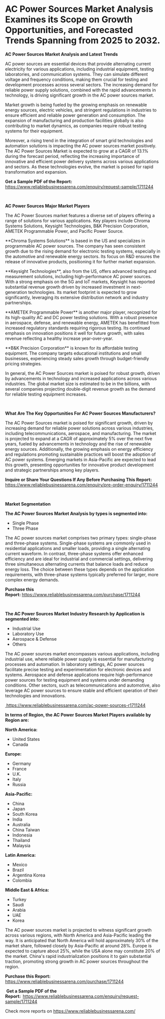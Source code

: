 <p><h1>AC Power Sources Market Analysis Examines its Scope on Growth Opportunities, and Forecasted Trends Spanning from 2025 to 2032.</h1></p><p><strong>AC Power Sources Market Analysis and Latest Trends</strong></p>
<p><p>AC power sources are essential devices that provide alternating current electricity for various applications, including industrial equipment, testing laboratories, and communication systems. They can simulate different voltage and frequency conditions, making them crucial for testing and development processes across several sectors. The increasing demand for reliable power supply solutions, combined with the rapid advancements in technology, is driving significant growth in the AC power sources market.</p><p>Market growth is being fueled by the growing emphasis on renewable energy sources, electric vehicles, and stringent regulations in industries to ensure efficient and reliable power generation and consumption. The expansion of manufacturing and production facilities globally is also contributing to market dynamics, as companies require robust testing systems for their equipment. </p><p>Moreover, a rising trend in the integration of smart grid technologies and automation solutions is impacting the AC power sources market positively. The AC Power Sources Market is expected to grow at a CAGR of 13.1% during the forecast period, reflecting the increasing importance of innovative and efficient power delivery systems across various applications and sectors. As these technologies evolve, the market is poised for rapid transformation and expansion.</p></p>
<p><strong>Get a Sample PDF of the Report:&nbsp;</strong> <a href="https://www.reliablebusinessarena.com/enquiry/request-sample/1711244?utm_campaign=2805&utm_medium=2&utm_source=Github&utm_content=ia&utm_term=27032025&utm_id=ac-power-sources">https://www.reliablebusinessarena.com/enquiry/request-sample/1711244</a></p>
<p>&nbsp;</p>
<p><strong>AC Power Sources Major Market Players</strong></p>
<p><p>The AC Power Sources market features a diverse set of players offering a range of solutions for various applications. Key players include Chroma Systems Solutions, Keysight Technologies, B&K Precision Corporation, AMETEK Programmable Power, and Pacific Power Source. </p><p>**Chroma Systems Solutions** is based in the US and specializes in programmable AC power sources. The company has seen consistent growth due to the rising demand for electronic testing systems, especially in the automotive and renewable energy sectors. Its focus on R&D ensures the release of innovative products, positioning it for further market expansion.</p><p>**Keysight Technologies**, also from the US, offers advanced testing and measurement solutions, including high-performance AC power sources. With a strong emphasis on the 5G and IoT markets, Keysight has reported substantial revenue growth driven by increased investment in next-generation technologies. Its market footprint is expected to grow significantly, leveraging its extensive distribution network and industry partnerships.</p><p>**AMETEK Programmable Power** is another major player, recognized for its high-quality AC and DC power testing solutions. With a robust presence in aerospace, defense, and renewable energy, AMETEK has benefitted from increased regulatory standards requiring rigorous testing. Its continued emphasis on innovation positions it well for future growth, with sales revenue reflecting a healthy increase year-over-year.</p><p>**B&K Precision Corporation** is known for its affordable testing equipment. The company targets educational institutions and small businesses, experiencing steady sales growth through budget-friendly pricing strategies. </p><p>In general, the AC Power Sources market is poised for robust growth, driven by advancements in technology and increased applications across various industries. The global market size is estimated to be in the billions, with several companies projecting double-digit revenue growth as the demand for reliable testing equipment increases.</p></p>
<p>&nbsp;</p>
<p><strong>What Are The Key Opportunities For AC Power Sources Manufacturers?</strong></p>
<p><p>The AC Power Sources market is poised for significant growth, driven by increasing demand for reliable power solutions across various industries, including telecommunications, aerospace, and manufacturing. The market is projected to expand at a CAGR of approximately 5% over the next five years, fueled by advancements in technology and the rise of renewable energy sources. Additionally, the growing emphasis on energy efficiency and regulations promoting sustainable practices will boost the adoption of AC power systems. Emerging markets in Asia-Pacific are expected to lead this growth, presenting opportunities for innovative product development and strategic partnerships among key players.</p></p>
<p><strong>Inquire or Share Your Questions If Any Before Purchasing This Report:</strong> <a href="https://www.reliablebusinessarena.com/enquiry/pre-order-enquiry/1711244?utm_campaign=2805&utm_medium=2&utm_source=Github&utm_content=ia&utm_term=27032025&utm_id=ac-power-sources">https://www.reliablebusinessarena.com/enquiry/pre-order-enquiry/1711244</a></p>
<p>&nbsp;</p>
<p><strong>Market Segmentation</strong></p>
<p><strong>The AC Power Sources Market Analysis by types is segmented into:</strong></p>
<p><ul><li>Single Phase</li><li>Three Phase</li></ul></p>
<p><p>The AC power sources market comprises two primary types: single-phase and three-phase systems. Single-phase systems are commonly used in residential applications and smaller loads, providing a single alternating current waveform. In contrast, three-phase systems offer enhanced efficiency and are ideal for industrial and commercial settings, delivering three simultaneous alternating currents that balance loads and reduce energy loss. The choice between these types depends on the application requirements, with three-phase systems typically preferred for larger, more complex energy demands.</p></p>
<p><strong>Purchase this Report:&nbsp;</strong><a href="https://www.reliablebusinessarena.com/purchase/1711244?utm_campaign=2805&utm_medium=2&utm_source=Github&utm_content=ia&utm_term=27032025&utm_id=ac-power-sources">https://www.reliablebusinessarena.com/purchase/1711244</a></p>
<p>&nbsp;</p>
<p><strong>The AC Power Sources Market Industry Research by Application is segmented into:</strong></p>
<p><ul><li>Industrial Use</li><li>Laboratory Use</li><li>Aerospace & Defense</li><li>Others</li></ul></p>
<p><p>The AC power sources market encompasses various applications, including industrial use, where reliable power supply is essential for manufacturing processes and automation. In laboratory settings, AC power sources facilitate precise testing and experimentation for electronic devices and systems. Aerospace and defense applications require high-performance power sources for testing equipment and systems under demanding conditions. Other sectors, such as telecommunications and automotive, also leverage AC power sources to ensure stable and efficient operation of their technologies and innovations.</p></p>
<p><a href="https://www.reliablebusinessarena.com/ac-power-sources-r1711244?utm_campaign=2805&utm_medium=2&utm_source=Github&utm_content=ia&utm_term=27032025&utm_id=ac-power-sources">&nbsp;https://www.reliablebusinessarena.com/ac-power-sources-r1711244</a></p>
<p><strong>In terms of Region, the AC Power Sources Market Players available by Region are:</strong></p>
<p>
    <p> <strong> North America: </strong>
        <ul>
            <li>United States</li>
            <li>Canada</li>
        </ul>
        </p> 
    <p> <strong> Europe: </strong>
        <ul>
            <li>Germany</li>
            <li>France</li>
            <li>U.K.</li>
            <li>Italy</li>
            <li>Russia</li>
        </ul>
        </p> 
    <p> <strong> Asia-Pacific: </strong>
        <ul>
            <li>China</li>
            <li>Japan</li>
            <li>South Korea</li>
            <li>India</li>
            <li>Australia</li>
            <li>China Taiwan</li>
            <li>Indonesia</li>
            <li>Thailand</li>
            <li>Malaysia</li>
        </ul>
        </p> 
    <p> <strong> Latin America: </strong>
        <ul>
            <li>Mexico</li>
            <li>Brazil</li>
            <li>Argentina Korea</li>
            <li>Colombia</li>
        </ul>
        </p> 
    <p> <strong> Middle East & Africa: </strong>
        <ul>
            <li>Turkey</li>
            <li>Saudi</li>
            <li>Arabia</li>
            <li>UAE</li>
            <li>Korea</li>
        </ul>
    </p>
    </p>
<p><p>The AC power sources market is projected to witness significant growth across various regions, with North America and Asia-Pacific leading the way. It is anticipated that North America will hold approximately 30% of the market share, followed closely by Asia-Pacific at around 28%. Europe is expected to capture about 25%, while the USA alone may constitute 20% of the market. China's rapid industrialization positions it to gain substantial traction, promoting strong growth in AC power sources throughout the region.</p></p>
<p><strong>Purchase this Report: </strong><a href="https://www.reliablebusinessarena.com/purchase/1711244?utm_campaign=2805&utm_medium=2&utm_source=Github&utm_content=ia&utm_term=27032025&utm_id=ac-power-sources">https://www.reliablebusinessarena.com/purchase/1711244</a></p>
<p>&nbsp;<strong>Get a Sample PDF of the Report:&nbsp;&nbsp;</strong><a href="https://www.reliablebusinessarena.com/enquiry/request-sample/1711244?utm_campaign=2805&utm_medium=2&utm_source=Github&utm_content=ia&utm_term=27032025&utm_id=ac-power-sources">https://www.reliablebusinessarena.com/enquiry/request-sample/1711244</a></p>
<p><strong></strong></p>
<p>Check more reports on <a href="https://www.reliablebusinessarena.com/?utm_campaign=2805&utm_medium=2&utm_source=Github&utm_content=ia&utm_term=27032025&utm_id=ac-power-sources">https://www.reliablebusinessarena.com/</a></p>